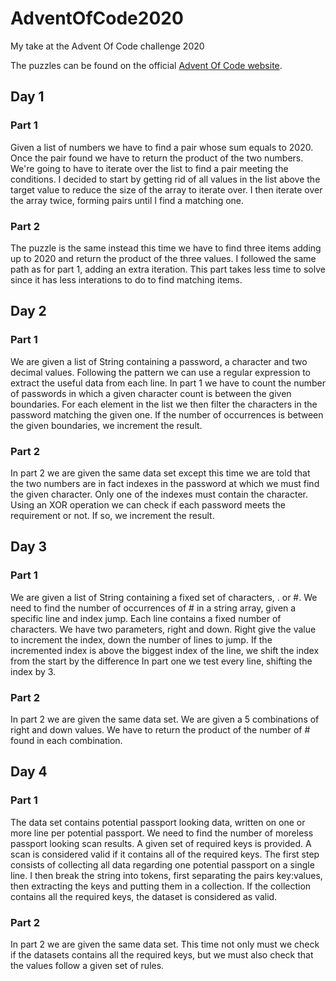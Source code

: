 # AdventOfCode2020
My take at the Advent Of Code challenge 2020

The puzzles can be found on the official [Advent Of Code website](https://adventofcode.com/2020).

## Day 1

### Part 1

Given a list of numbers we have to find a pair whose sum equals to 2020. Once the pair found we have to return the product of the two numbers.
We're going to have to iterate over the list to find a pair meeting the conditions. I decided to start by getting rid of all values in the list above the target value to reduce the size of the array to iterate over.
I then iterate over the array twice, forming pairs until I find a matching one.

### Part 2

The puzzle is the same instead this time we have to find three items adding up to 2020 and return the product of the three values. I followed the same path as for part 1, adding an extra iteration. This part takes less time to solve since it has less interations to do to find matching items.

## Day 2

### Part 1

We are given a list of String containing a password, a character and two decimal values. Following the pattern we can use a regular expression to extract the useful data from each line.
In part 1 we have to count the number of passwords in which a given character count is between the given boundaries.
For each element in the list we then filter the characters in the password matching the given one. If the number of occurrences is between the given boundaries, we increment the result.

### Part 2

In part 2 we are given the same data set except this time we are told that the two numbers are in fact indexes in the password at which we must find the given character. Only one of the indexes must contain the character.
Using an XOR operation we can check if each password meets the requirement or not. If so, we increment the result.  

## Day 3

### Part 1

We are given a list of String containing a fixed set of characters, . or #.
We need to find the number of occurrences of # in a string array, given a specific line and index jump.
Each line contains a fixed number of characters. We have two parameters, right and down. 
Right give the value to increment the index, down the number of lines to jump.
If the incremented index is above the biggest index of the line, we shift the index from the start by the difference
In part one we test every line, shifting the index by 3.
    
### Part 2

In part 2 we are given the same data set. We are given a 5 combinations of right and down values. We have to return the product of the number of # found in each combination.

## Day 4

### Part 1

The data set contains potential passport looking data, written on one or more line per potential passport.
We need to find the number of moreless passport looking scan results. A given set of required keys is provided. A scan is considered valid if it contains all of the required keys.
The first step consists of collecting all data regarding one potential passport on a single line. I then break the string into tokens, first separating the pairs key:values, then extracting the keys and putting them in a collection. If the collection contains all the required keys, the dataset is considered as valid.
    
### Part 2

In part 2 we are given the same data set. This time not only must we check if the datasets contains all the required keys, but we must also check that the values follow a given set of rules.